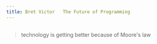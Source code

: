 ```yaml
---
title: Bret Victor   The Future of Programming
---
```


## 
> technology is getting better because of Moore's law
